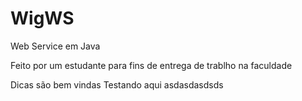 # WigWS

Web Service em Java

Feito por um estudante para fins de entrega de trablho na faculdade

Dicas são bem vindas
Testando aqui
asdasdasdsds